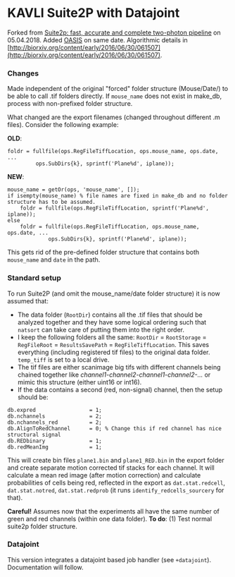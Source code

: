 # KAVLI Suite2P with Datajoint

Forked from [Suite2p: fast, accurate and complete two-photon pipeline](https://github.com/cortex-lab/Suite2P) on 05.04.2018. Added [OASIS](https://github.com/zhoupc/OASIS_matlab) on same date. Algorithmic details in [http://biorxiv.org/content/early/2016/06/30/061507](http://biorxiv.org/content/early/2016/06/30/061507).


### Changes
Made independent of the original "forced" folder structure (Mouse/Date/) to be able to call .tif folders directly. If ``mouse_name`` does not exist in make_db, process with non-prefixed folder structure.

What changed are the export filenames (changed throughout different .m files).
Consider the following example:

**OLD**:
```
foldr = fullfile(ops.RegFileTiffLocation, ops.mouse_name, ops.date, ...
         ops.SubDirs{k}, sprintf('Plane%d', iplane));
```

**NEW**:
```
mouse_name = getOr(ops, 'mouse_name', []);
if isempty(mouse_name) % file names are fixed in make_db and no folder structure has to be assumed.
    foldr = fullfile(ops.RegFileTiffLocation, sprintf('Plane%d', iplane));  
else
    foldr = fullfile(ops.RegFileTiffLocation, ops.mouse_name, ops.date, ...
             ops.SubDirs{k}, sprintf('Plane%d', iplane));    
```

This gets rid of the pre-defined folder structure that contains both ``mouse_name`` and ``date`` in the path.


### Standard setup
To run Suite2P (and omit the mouse_name/date folder structure) it is now assumed that:
- The data folder (``RootDir``) contains all the .tif files that should be analyzed together and they have some logical ordering such that ``natsort`` can take care of putting them into the right order.
- I keep the following folders all the same: ``RootDir`` = ``RootStorage`` = ``RegFileRoot`` = ``ResultsSavePath`` = ``RegFileTiffLocation``. This saves everything (including registered tif files) to the original data folder. ``temp_tiff`` is set to a local drive.
- The tif files are either scanimage big tifs with different channels being chained together like *channel1-channel2-channel1-channel2-...* or mimic this structure (either uint16 or int16).
- If the data contains a second (red, non-signal) channel, then the setup should be:
```
db.expred                 = 1;
db.nchannels              = 2;
db.nchannels_red          = 2;
db.AlignToRedChannel      = 0; % Change this if red channel has nice structural signal
db.REDbinary              = 1;
db.redMeanImg             = 1;
```
This will create bin files ``plane1.bin`` and ``plane1_RED.bin`` in the export folder and create separate motion corrected tif stacks for each channel. It will calculate a mean red image (after motion correction) and calculate probabilities of cells being red, reflected in the export as ``dat.stat.redcell``, ``dat.stat.notred``, ``dat.stat.redprob`` (it runs ``identify_redcells_sourcery`` for that).

**Careful!** Assumes now that the experiments all have the same number of green and red channels (within one data folder).
**To do**: (1) Test normal suite2p folder structure.

### Datajoint
This version integrates a datajoint based job handler (see ``+datajoint``). Documentation will follow.
